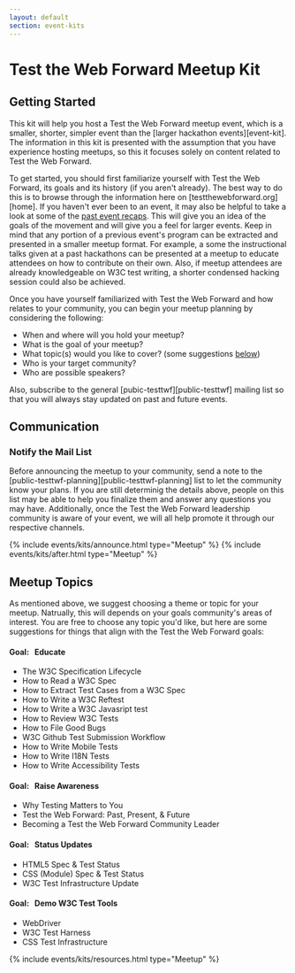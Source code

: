 ```yaml
---
layout: default
section: event-kits
---
```


# Test the Web Forward Meetup Kit

<h2 id="getting_started">Getting Started</h2>
This kit will help you host a Test the Web Forward meetup event, which is a smaller, shorter, simpler event than the [larger hackathon events][event-kit].  The information in this kit is presented with the assumption that you have experience hosting meetups, so this it focuses solely on content related to Test the Web Forward.

To get started, you should first familiarize yourself with Test the Web Forward, its goals and its history (if you aren't already). The best way to do this is to browse through the information here on [testthewebforward.org][home]. If you haven't ever been to an event, it may also be helpful to take a look at some of the [past event recaps][recaps]. This will give you an idea of the goals of the movement and will give you a feel for larger events. Keep in mind that any portion of a previous event's program can be extracted and presented in a smaller meetup format. For example, a some the instructional talks given at a past hackathons can be presented at a meetup to educate attendees on how to contribute on their own. Also, if meetup attendees are already knowledgeable on W3C test writing, a shorter condensed hacking session could also be achieved.   

Once you have yourself familiarized with Test the Web Forward and how relates to your community, you can begin your meetup planning by considering the following:

* When and where will you hold your meetup?
* What is the goal of your meetup? 
* What topic(s) would you like to cover? (some suggestions [below][meetup-topics])
* Who is your target community?
* Who are possible speakers?

Also, subscribe to the general [pubic-testtwf][public-testtwf] mailing list so that you will always stay updated on past and future events.

## Communication

### Notify the Mail List

Before announcing the meetup to your community, send a note to the [public-testtwf-planning][public-testtwf-planning] list to let the community know your plans. If you are still determinig the details above, people on this list may be able to help you finalize them and answer any questions you may have. Additionally, once the Test the Web Forward leadership community is aware of your event, we will all help promote it through our respective channels.

{% include events/kits/announce.html type="Meetup" %}
{% include events/kits/after.html type="Meetup" %}


<h2 id="meetup_topics">Meetup Topics</h2>

As mentioned above, we suggest choosing a theme or topic for your meetup. Natrually, this will depends on your goals community's areas of interest. You are free to choose any topic you'd like, but here are some suggestions for things that align with the Test the Web Forward goals:
    
#### Goal: &nbsp; Educate
* The W3C Specification Lifecycle
* How to Read a W3C Spec
* How to Extract Test Cases from a W3C Spec
* How to Write a W3C Reftest
* How to Write a W3C Javasript test
* How to Review W3C Tests
* How to File Good Bugs
* W3C Github Test Submission Workflow
* How to Write Mobile Tests
* How to Write I18N Tests
* How to Write Accessibility Tests

#### Goal: &nbsp; Raise Awareness
* Why Testing Matters to You
* Test the Web Forward: Past, Present, & Future
* Becoming a Test the Web Forward Community Leader

#### Goal: &nbsp; Status Updates
* HTML5 Spec & Test Status
* CSS (Module) Spec & Test Status
* W3C Test Infrastructure Update
 
#### Goal: &nbsp; Demo W3C Test Tools
* WebDriver 
* W3C Test Harness
* CSS Test Infrastructure

{% include events/kits/resources.html type="Meetup" %}

[event-kit]: ./event-kit.html
[recaps]: #past-event-recaps
[meetup-topics]: #meetup_topics

